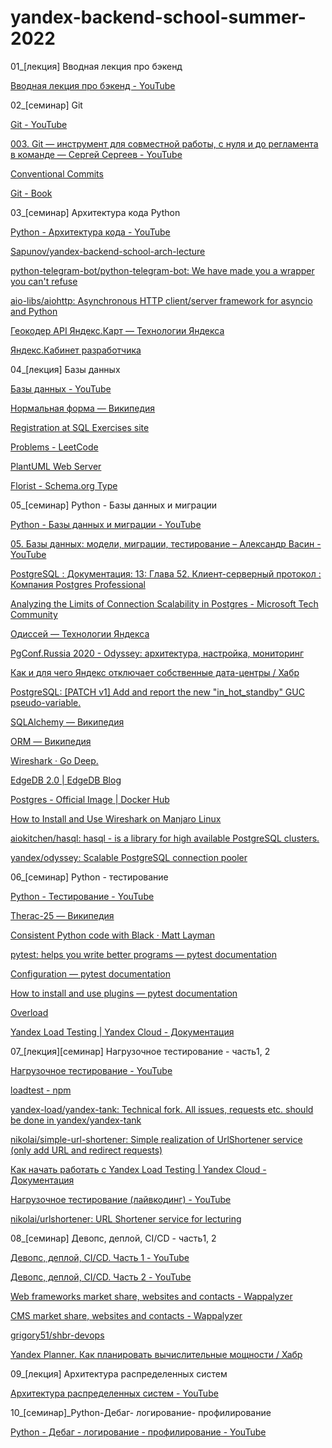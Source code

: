 # yandex-backend-school-summer-2022

01_[лекция] Вводная лекция про бэкенд

[Вводная лекция про бэкенд - YouTube](https://www.youtube.com/watch?v=-ihmqF50Gps)

02_[семинар] Git

[Git - YouTube](https://www.youtube.com/watch?v=7FaOi-noRMI)

[003. Git — инструмент для совместной работы, с нуля и до регламента в команде — Сергей Сергеев - YouTube](https://www.youtube.com/watch?v=yDSs80lu3ak)

[Conventional Commits](https://www.conventionalcommits.org/en/v1.0.0/)

[Git - Book](https://git-scm.com/book/en/v2)

03_[семинар] Архитектура кода Python

[Python - Архитектура кода - YouTube](https://www.youtube.com/watch?v=Qw-Wj6NZelQ)

[Sapunov/yandex-backend-school-arch-lecture](https://github.com/Sapunov/yandex-backend-school-arch-lecture)

[python-telegram-bot/python-telegram-bot: We have made you a wrapper you can't refuse](https://github.com/python-telegram-bot/python-telegram-bot)

[aio-libs/aiohttp: Asynchronous HTTP client/server framework for asyncio and Python](https://github.com/aio-libs/aiohttp)

[Геокодер API Яндекс.Карт — Технологии Яндекса](https://yandex.ru/dev/maps/geocoder/)

[Яндекс.Кабинет разработчика](https://developer.tech.yandex.ru/services/3)

04_[лекция] Базы данных

[Базы данных - YouTube](https://www.youtube.com/watch?v=p2ZA1TIixgM)

[Нормальная форма — Википедия](https://ru.wikipedia.org/wiki/%D0%9D%D0%BE%D1%80%D0%BC%D0%B0%D0%BB%D1%8C%D0%BD%D0%B0%D1%8F_%D1%84%D0%BE%D1%80%D0%BC%D0%B0)

[Registration at SQL Exercises site](https://www.sql-ex.ru/register.php)

[Problems - LeetCode](https://leetcode.com/problemset/database/)

[PlantUML Web Server](http://www.plantuml.com/plantuml/uml/SyfFKj2rKt3CoKnELR1Io4ZDoSa70000)

[Florist - Schema.org Type](https://schema.org/Florist)

05_[семинар] Python - Базы данных и миграции

[Python - Базы данных и миграции - YouTube](https://www.youtube.com/watch?app=desktop&v=pdz1zI78ato&feature=youtu.be)

[05. Базы данных: модели, миграции, тестирование – Александр Васин - YouTube](https://www.youtube.com/watch?v=OOBrVLYTgxk)

[PostgreSQL : Документация: 13: Глава 52. Клиент-серверный протокол : Компания Postgres Professional](https://postgrespro.ru/docs/postgresql/13/protocol)

[Analyzing the Limits of Connection Scalability in Postgres - Microsoft Tech Community](https://techcommunity.microsoft.com/t5/azure-database-for-postgresql/analyzing-the-limits-of-connection-scalability-in-postgres/ba-p/1757266)

[Одиссей — Технологии Яндекса](https://yandex.ru/dev/odyssey/)

[PgConf.Russia 2020 - Odyssey: архитектура, настройка, мониторинг](https://pgconf.ru/2020/271936#video)

[Как и для чего Яндекс отключает собственные дата-центры / Хабр](https://habr.com/ru/company/yandex/blog/243033/)

[PostgreSQL: [PATCH v1] Add and report the new "in_hot_standby" GUC pseudo-variable.](https://www.postgresql.org/message-id/1700970.cRWpxnom9y@hammer.magicstack.net)

[SQLAlchemy — Википедия](https://ru.wikipedia.org/wiki/SQLAlchemy)

[ORM — Википедия](https://ru.wikipedia.org/wiki/ORM)

[Wireshark · Go Deep.](https://www.wireshark.org/)

[EdgeDB 2.0 | EdgeDB Blog](https://www.edgedb.com/blog/edgedb-2-0)

[Postgres - Official Image | Docker Hub](https://hub.docker.com/_/postgres)

[How to Install and Use Wireshark on Manjaro Linux](https://linuxhint.com/install-and-use-wireshark-on-manjaro-linux/)

[aiokitchen/hasql: hasql - is a library for high available PostgreSQL clusters.](https://github.com/aiokitchen/hasql)

[yandex/odyssey: Scalable PostgreSQL connection pooler](https://github.com/yandex/odyssey)

06_[семинар] Python - тестирование

[Python - Тестирование - YouTube](https://www.youtube.com/watch?v=957lkNw-ThE)

[Therac-25 — Википедия](https://ru.wikipedia.org/wiki/Therac-25)

[Consistent Python code with Black · Matt Layman](https://www.mattlayman.com/blog/2018/python-code-black/)

[pytest: helps you write better programs — pytest documentation](https://docs.pytest.org/en/latest/index.html)

[Configuration — pytest documentation](https://docs.pytest.org/en/latest/reference/customize.html?highlight=configuration)

[How to install and use plugins — pytest documentation](https://docs.pytest.org/en/latest/how-to/plugins.html)

[Overload](https://overload.yandex.net/login/?next=/)

[Yandex Load Testing | Yandex Cloud - Документация](https://cloud.yandex.ru/docs/load-testing/)

07_[лекция][семинар] Нагрузочное тестирование - часть1, 2

[Нагрузочное тестирование - YouTube](https://www.youtube.com/watch?v=rkDaMowYrUM)

[loadtest - npm](https://www.npmjs.com/package/loadtest)

[yandex-load/yandex-tank: Technical fork. All issues, requests etc. should be done in yandex/yandex-tank](https://github.com/yandex-load/yandex-tank)

[nikolai/simple-url-shortener: Simple realization of UrlShortener service (only add URL and redirect requests)](https://github.com/nikolai/simple-url-shortener)

[Как начать работать с Yandex Load Testing | Yandex Cloud - Документация](https://cloud.yandex.ru/docs/load-testing/quickstart)

[Нагрузочное тестирование (лайвкодинг) - YouTube](https://www.youtube.com/watch?v=JgJozjJWlUg)

[nikolai/urlshortener: URL Shortener service for lecturing](https://github.com/nikolai/urlshortener)

08_[семинар] Девопс, деплой, CI/CD - часть1, 2

[Девопс, деплой, CI/CD. Часть 1 - YouTube](https://www.youtube.com/watch?v=5llOsvi7xeM)

[Девопс, деплой, CI/CD. Часть 2 - YouTube](https://www.youtube.com/watch?v=5cbvqmDAOZA)

[Web frameworks market share, websites and contacts - Wappalyzer](https://www.wappalyzer.com/technologies/web-frameworks)

[CMS market share, websites and contacts - Wappalyzer](https://www.wappalyzer.com/technologies/cms)

[grigory51/shbr-devops](https://github.com/grigory51/shbr-devops)

[Yandex Planner. Как планировать вычислительные мощности / Хабр](https://habr.com/ru/company/yandex/blog/564510/)

09_[лекция] Архитектура распределенных систем

[Архитектура распределенных систем - YouTube](https://www.youtube.com/watch?v=VoDGD_-d-Sg)

10_[семинар]_Python-Дебаг- логирование- профилирование

[Python - Дебаг - логирование - профилирование - YouTube](https://www.youtube.com/watch?v=0MEMOQVJZ00)